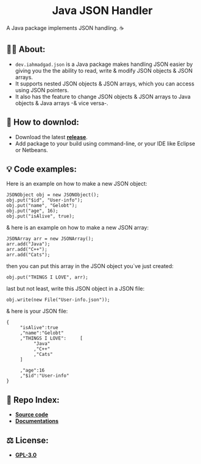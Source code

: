 <h1 align="center">Java JSON Handler
</h1>

A Java package implements JSON handling. ☕
## 💁‍♂️ About:
- ``dev.iahmadgad.json`` is a Java package makes handling JSON easier by giving you the the ability to read, write & modify JSON objects & JSON arrays.
- It supports nested JSON objects & JSON arrays, which you can access using JSON pointers.
- It also has the feature to change JSON objects & JSON arrays to Java objects & Java arrays -& vice versa-.
## 🤔 How to downlod:
- Download the latest [**release**](https://github.com/iAhmadGad/Java-JSON-Handler/releases).
- Add package to your build using command-line, or your IDE like Eclipse or Netbeans.
## 💡 Code examples:
Here is an example on how to make a new JSON object:
```
JSONObject obj = new JSONObject();
obj.put("$id", "User-info");
obj.put("name", "Gelobt");
obj.put("age", 16);
obj.put("isAlive", true);
```
& here is an example on how to make a new JSON array:
```
JSONArray arr = new JSONArray();
arr.add("Java");
arr.add("C++");
arr.add("Cats");
```
then you can put this array in the JSON object you`ve just created:
```
obj.put("THINGS I LOVE", arr);
```
last but not least, write this JSON object in a JSON file:
```
obj.write(new File("User-info.json"));
```
& here is your JSON file:
```
{
     "isAlive":true
     ,"name":"Gelobt"
     ,"THINGS I LOVE":     [
          "Java"
          ,"C++"
          ,"Cats"
     ]

     ,"age":16
     ,"$id":"User-info"
}
```
## 📄 Repo Index:
- [**Source code**](https://github.com/iAhmadGad/Java-JSON-Handler/tree/main/src/dev/iahmadgad/json)
- [**Documentations**](https://github.com/iAhmadGad/Java-JSON-Handler/tree/main/docs)
## ⚖️ License:
- [**GPL-3.0**](https://github.com/iAhmadGad/Java-JSON-Handler/blob/main/LICENSE)
